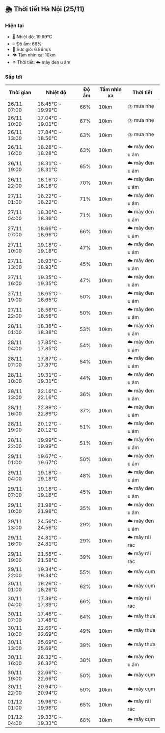 ## 🌦️ Thời tiết Hà Nội (25/11)

### Hiện tại

- 🌡️ Nhiệt độ: 19.99℃
- 💦 Độ ẩm: 66%
- 💨 Sức gió: 6.86m/s
- 👁️ Tầm nhìn xa: 10km
- ☂️ Thời tiết: ☁️ mây đen u ám

### Sắp tới

| Thời gian | Nhiệt độ | Độ ẩm | Tầm nhìn xa | Thời tiết |
| --- | --- | --- | --- | --- |
| 26/11 07:00 | 18.45℃ - 19.99℃ | 66% | 10km | ⛈️ mưa nhẹ |
| 26/11 10:00 | 17.04℃ - 19.01℃ | 67% | 10km | ⛈️ mưa nhẹ |
| 26/11 13:00 | 17.84℃ - 18.56℃ | 63% | 10km | ⛈️ mưa nhẹ |
| 26/11 16:00 | 18.28℃ - 18.28℃ | 63% | 10km | ☁️ mây đen u ám |
| 26/11 19:00 | 18.31℃ - 18.31℃ | 65% | 10km | ☁️ mây đen u ám |
| 26/11 22:00 | 18.16℃ - 18.16℃ | 70% | 10km | ☁️ mây đen u ám |
| 27/11 01:00 | 18.22℃ - 18.22℃ | 71% | 10km | ☁️ mây đen u ám |
| 27/11 04:00 | 18.36℃ - 18.36℃ | 71% | 10km | ☁️ mây đen u ám |
| 27/11 07:00 | 18.66℃ - 18.66℃ | 66% | 10km | ☁️ mây đen u ám |
| 27/11 10:00 | 19.18℃ - 19.18℃ | 47% | 10km | ☁️ mây đen u ám |
| 27/11 13:00 | 18.93℃ - 18.93℃ | 45% | 10km | ☁️ mây đen u ám |
| 27/11 16:00 | 19.35℃ - 19.35℃ | 47% | 10km | ☁️ mây đen u ám |
| 27/11 19:00 | 18.65℃ - 18.65℃ | 50% | 10km | ☁️ mây đen u ám |
| 27/11 22:00 | 18.56℃ - 18.56℃ | 50% | 10km | ☁️ mây đen u ám |
| 28/11 01:00 | 18.38℃ - 18.38℃ | 53% | 10km | ☁️ mây đen u ám |
| 28/11 04:00 | 17.85℃ - 17.85℃ | 54% | 10km | ☁️ mây đen u ám |
| 28/11 07:00 | 17.87℃ - 17.87℃ | 54% | 10km | ☁️ mây đen u ám |
| 28/11 10:00 | 19.31℃ - 19.31℃ | 44% | 10km | ☁️ mây đen u ám |
| 28/11 13:00 | 22.16℃ - 22.16℃ | 36% | 10km | ☁️ mây đen u ám |
| 28/11 16:00 | 22.89℃ - 22.89℃ | 37% | 10km | ☁️ mây đen u ám |
| 28/11 19:00 | 20.12℃ - 20.12℃ | 51% | 10km | ☁️ mây đen u ám |
| 28/11 22:00 | 19.99℃ - 19.99℃ | 51% | 10km | ☁️ mây đen u ám |
| 29/11 01:00 | 19.67℃ - 19.67℃ | 50% | 10km | ☁️ mây đen u ám |
| 29/11 04:00 | 19.18℃ - 19.18℃ | 48% | 10km | ☁️ mây đen u ám |
| 29/11 07:00 | 19.18℃ - 19.18℃ | 45% | 10km | ☁️ mây đen u ám |
| 29/11 10:00 | 21.98℃ - 21.98℃ | 35% | 10km | ☁️ mây đen u ám |
| 29/11 13:00 | 24.56℃ - 24.56℃ | 29% | 10km | ☁️ mây đen u ám |
| 29/11 16:00 | 24.81℃ - 24.81℃ | 29% | 10km | ☁️ mây rải rác |
| 29/11 19:00 | 21.58℃ - 21.58℃ | 39% | 10km | ☁️ mây rải rác |
| 29/11 22:00 | 19.34℃ - 19.34℃ | 55% | 10km | ☁️ mây cụm |
| 30/11 01:00 | 18.26℃ - 18.26℃ | 62% | 10km | ☁️ mây cụm |
| 30/11 04:00 | 17.39℃ - 17.39℃ | 66% | 10km | ☁️ mây rải rác |
| 30/11 07:00 | 17.48℃ - 17.48℃ | 64% | 10km | ☁️ mây thưa |
| 30/11 10:00 | 22.69℃ - 22.69℃ | 49% | 10km | ☁️ mây thưa |
| 30/11 13:00 | 25.69℃ - 25.69℃ | 39% | 10km | ☁️ mây thưa |
| 30/11 16:00 | 26.32℃ - 26.32℃ | 38% | 10km | ☁️ mây đen u ám |
| 30/11 19:00 | 22.66℃ - 22.66℃ | 50% | 10km | ☁️ mây cụm |
| 30/11 22:00 | 20.94℃ - 20.94℃ | 59% | 10km | ☁️ mây cụm |
| 01/12 01:00 | 19.96℃ - 19.96℃ | 65% | 10km | ☁️ mây rải rác |
| 01/12 04:00 | 19.33℃ - 19.33℃ | 68% | 10km | ☁️ mây cụm |
